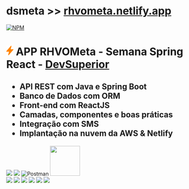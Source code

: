 # dsmeta >> [rhvometa.netlify.app](https://rhvometa.netlify.app "https://rhvometa.netlify.app")
[![NPM](https://img.shields.io/npm/l/react)](https://github.com/renatohvo/dsmeta/blob/main/LICENSE) 

# ![Mobile 1](https://raw.githubusercontent.com/devsuperior/bds-assets/main/ds/devsuperior-logo-small.png) APP RHVOMeta - Semana Spring React - [DevSuperior](https://devsuperior.com.br "https://devsuperior.com.br/")

<h2>
<ul dir="auto">
<li>API REST com Java e Spring Boot</li>
<li>Banco de Dados com ORM</li>
<li>Front-end com ReactJS</li>
<li>Camadas, componentes e boas práticas</li>
<li>Integração com SMS</li>
<li>Implantação na nuvem da AWS & Netlify</li>
</ul>
</h2>
<div display: inline-block>
    <img src="https://cdn.jsdelivr.net/gh/devicons/devicon/icons/java/java-original.svg" width="80" heigth="80" />
    <img src="https://cdn.jsdelivr.net/gh/devicons/devicon/icons/spring/spring-original.svg" width="80" heigth="80" />
    <img src="https://www.vectorlogo.zone/logos/getpostman/getpostman-icon.svg" alt="Postman" width="80" height="80"/>
    <img src="https://cdn.jsdelivr.net/gh/devicons/devicon/icons/amazonwebservices/amazonwebservices-original.svg" width="80" height="80" />
</div>
<div display: inline-block>
    <img src="https://cdn.jsdelivr.net/gh/devicons/devicon/icons/react/react-original.svg" width="80" heigth="80" />
    <img src="https://cdn.jsdelivr.net/gh/devicons/devicon/icons/yarn/yarn-original.svg" width="80" heigth="80" />
    <img src="https://cdn.jsdelivr.net/gh/devicons/devicon/icons/vscode/vscode-original.svg" width="80" heigth="80" />
    <img src="https://cdn.jsdelivr.net/gh/devicons/devicon/icons/typescript/typescript-original.svg" width="80" heigth="80" />
    <img src="https://cdn.jsdelivr.net/gh/devicons/devicon/icons/html5/html5-original.svg" width="80" heigth="80" />
    <img src="https://cdn.jsdelivr.net/gh/devicons/devicon/icons/css3/css3-original.svg" width="80" heigth="80" />
</div>